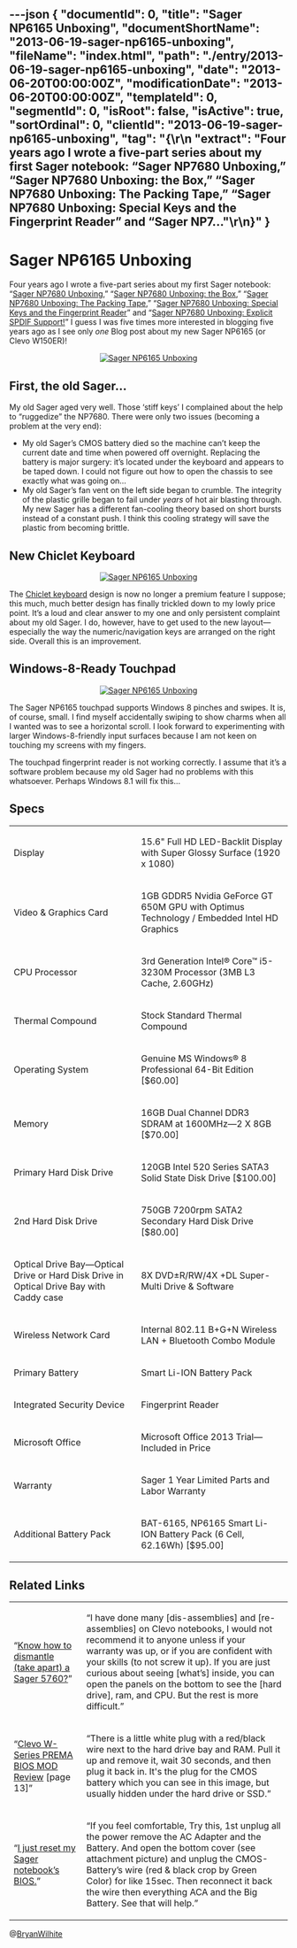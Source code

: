 ---json
{
  "documentId": 0,
  "title": "Sager NP6165 Unboxing",
  "documentShortName": "2013-06-19-sager-np6165-unboxing",
  "fileName": "index.html",
  "path": "./entry/2013-06-19-sager-np6165-unboxing",
  "date": "2013-06-20T00:00:00Z",
  "modificationDate": "2013-06-20T00:00:00Z",
  "templateId": 0,
  "segmentId": 0,
  "isRoot": false,
  "isActive": true,
  "sortOrdinal": 0,
  "clientId": "2013-06-19-sager-np6165-unboxing",
  "tag": "{\r\n  \"extract\": \"Four years ago I wrote a five-part series about my first Sager notebook: “Sager NP7680 Unboxing,” “Sager NP7680 Unboxing: the Box,” “Sager NP7680 Unboxing: The Packing Tape,” “Sager NP7680 Unboxing: Special Keys and the Fingerprint Reader” and “Sager NP7...\"\r\n}"
}
---

# Sager NP6165 Unboxing

Four years ago I wrote a five-part series about my first Sager notebook: “[Sager NP7680 Unboxing](http://kintespace.com/rasxlog/?p=1477),” “[Sager NP7680 Unboxing: the Box](http://kintespace.com/rasxlog/?p=1525),” “[Sager NP7680 Unboxing: The Packing Tape](http://kintespace.com/rasxlog/?p=1563),” “[Sager NP7680 Unboxing: Special Keys and the Fingerprint Reader](http://kintespace.com/rasxlog/?p=1601)” and “[Sager NP7680 Unboxing: Explicit SPDIF Support!](http://kintespace.com/rasxlog/?p=1673)” I guess I was five times more interested in blogging five years ago as I see only *one* Blog post about my new Sager NP6165 (or Clevo W150ER)!

<div style="text-align:center">

[<img alt="Sager NP6165 Unboxing" src="http://farm8.staticflickr.com/7452/8759650188_aa12459c58.jpg">](http://www.flickr.com/photos/wilhite/8759650188/ "Sager NP6165 Unboxing")

</div>


## First, the old Sager…

My old Sager aged very well. Those ‘stiff keys’ I complained about the help to “ruggedize” the NP7680. There were only two issues (becoming a problem at the very end):

* My old Sager’s CMOS battery died so the machine can’t keep the current date and time when powered off overnight. Replacing the battery is major surgery: it’s located under the keyboard and appears to be taped down. I could not figure out how to open the chassis to see exactly what was going on…
* My old Sager’s fan vent on the left side began to crumble. The integrity of the plastic grille began to fail under *years* of hot air blasting through. My new Sager has a different fan-cooling theory based on short bursts instead of a constant push. I think this cooling strategy will save the plastic from becoming brittle.

## New Chiclet Keyboard

<div style="text-align:center">

[<img alt="Sager NP6165 Unboxing" src="http://farm6.staticflickr.com/5461/8759649938_1e74033011.jpg">](http://www.flickr.com/photos/wilhite/8759649938/ "Sager NP6165 Unboxing")

</div>

The [Chiclet keyboard](http://en.wikipedia.org/wiki/Chiclet_keyboard) design is now no longer a premium feature I suppose; this much, much better design has finally trickled down to my lowly price point. It’s a loud and clear answer to my one and only persistent complaint about my old Sager. I do, however, have to get used to the new layout—especially the way the numeric/navigation keys are arranged on the right side. Overall this is an improvement.

## Windows-8-Ready Touchpad

<div style="text-align:center">

[<img alt="Sager NP6165 Unboxing" src="http://farm4.staticflickr.com/3706/8759650052_923d8121cc.jpg">](http://www.flickr.com/photos/wilhite/8759650052/ "Sager NP6165 Unboxing")

</div>

The Sager NP6165 touchpad supports Windows 8 pinches and swipes. It is, of course, small. I find myself accidentally swiping to show charms when all I wanted was to see a horizontal scroll. I look forward to experimenting with larger Windows-8-friendly input surfaces because I am not keen on touching my screens with my fingers.

The touchpad fingerprint reader is not working correctly. I assume that it’s a software problem because my old Sager had no problems with this whatsoever. Perhaps Windows 8.1 will fix this…

## Specs

<table class="WordWalkingStickTable"><tr><td>

Display

</td><td>

15.6" Full HD LED-Backlit Display with Super Glossy Surface (1920 x 1080)

</td></tr><tr><td>

Video & Graphics Card

</td><td>

1GB GDDR5 Nvidia GeForce GT 650M GPU with Optimus Technology / Embedded Intel HD Graphics

</td></tr><tr><td>

CPU Processor

</td><td>

3rd Generation Intel® Core™ i5-3230M Processor (3MB L3 Cache, 2.60GHz)

</td></tr><tr><td>

Thermal Compound

</td><td>

Stock Standard Thermal Compound

</td></tr><tr><td>

Operating System

</td><td>

Genuine MS Windows® 8 Professional 64-Bit Edition [$60.00]

</td></tr><tr><td>

Memory

</td><td>

16GB Dual Channel DDR3 SDRAM at 1600MHz—2 X 8GB [$70.00]

</td></tr><tr><td>

Primary Hard Disk Drive

</td><td>

120GB Intel 520 Series SATA3 Solid State Disk Drive [$100.00]

</td></tr><tr><td>

2nd Hard Disk Drive

</td><td>

750GB 7200rpm SATA2 Secondary Hard Disk Drive [$80.00]

</td></tr><tr><td>

Optical Drive Bay—Optical Drive or Hard Disk Drive in Optical Drive Bay with Caddy case

</td><td>

8X DVD±R/RW/4X +DL Super-Multi Drive & Software

</td></tr><tr><td>

Wireless Network Card

</td><td>

Internal 802.11 B+G+N Wireless LAN + Bluetooth Combo Module

</td></tr><tr><td>

Primary Battery

</td><td>

Smart Li-ION Battery Pack

</td></tr><tr><td>

Integrated Security Device

</td><td>

Fingerprint Reader

</td></tr><tr><td>

Microsoft Office

</td><td>

Microsoft Office 2013 Trial—Included in Price

</td></tr><tr><td>

Warranty

</td><td>

Sager 1 Year Limited Parts and Labor Warranty

</td></tr><tr><td>

Additional Battery Pack

</td><td>

BAT-6165, NP6165 Smart Li-ION Battery Pack (6 Cell, 62.16Wh) [$95.00]

</td></tr></table>

## Related Links

<table class="WordWalkingStickTable"><tr><td>

“[Know how to dismantle (take apart) a Sager 5760?](http://forum.notebookreview.com/sager-clevo/89844-know-how-dismantle-take-apart-sager-5760-a.html)”

</td><td>

“I have done many [dis-assemblies] and [re-assemblies] on Clevo notebooks, I would not recommend it to anyone unless if your warranty was up, or if you are confident with your skills (to not screw it up). If you are just curious about seeing [what’s] inside, you can open the panels on the bottom to see the [hard drive], ram, and CPU. But the rest is more difficult.”

</td></tr><tr><td>

“[Clevo W-Series PREMA BIOS MOD Review](http://forum.notebookreview.com/sager-clevo-reviews-owners-lounges/667818-clevo-w-series-prema-bios-mod-review-13.html) [page 13]”

</td><td>

“There is a little white plug with a red/black wire next to the hard drive bay and RAM. Pull it up and remove it, wait 30 seconds, and then plug it back in. It's the plug for the CMOS battery which you can see in this image, but usually hidden under the hard drive or SSD.”

</td></tr><tr><td>

“[I just reset my Sager notebook’s BIOS.](http://blog.throbs.net/2006/12/22/I+Just+Reset+My+Sager+Notebooks+BIOS.aspx)”

</td><td>

“If you feel comfortable, Try this, 1st unplug all the power remove the AC Adapter and the Battery. And open the bottom cover (see attachment picture) and unplug the CMOS-Battery’s wire (red & black crop by Green Color) for like 15sec. Then reconnect it back the wire then everything ACA and the Big Battery. See that will help.”

</td></tr></table>

@[BryanWilhite](https://twitter.com/BryanWilhite)
